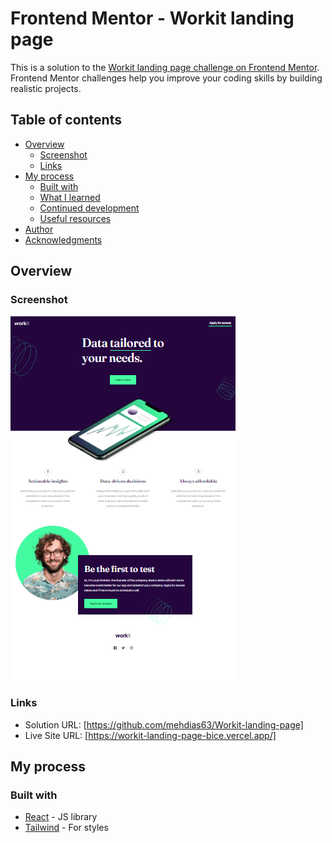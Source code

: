 # Frontend Mentor - Workit landing page

This is a solution to the [Workit landing page challenge on Frontend Mentor](https://www.frontendmentor.io/challenges/workit-landing-page-2fYnyle5lu). Frontend Mentor challenges help you improve your coding skills by building realistic projects.

## Table of contents

- [Overview](#overview)
  - [Screenshot](#screenshot)
  - [Links](#links)
- [My process](#my-process)
  - [Built with](#built-with)
  - [What I learned](#what-i-learned)
  - [Continued development](#continued-development)
  - [Useful resources](#useful-resources)
- [Author](#author)
- [Acknowledgments](#acknowledgments)

## Overview

### Screenshot

![](./screenshot.PNG)

### Links

- Solution URL: [https://github.com/mehdias63/Workit-landing-page]
- Live Site URL: [https://workit-landing-page-bice.vercel.app/]

## My process

### Built with

- [React](https://reactjs.org/) - JS library
- [Tailwind](https://tailwindcss.com/) - For styles

